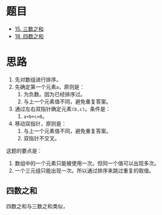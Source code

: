 
# 题目

- [15. 三数之和](https://leetcode.cn/problems/3sum/)
- [18. 四数之和](https://leetcode.cn/problems/4sum/)
# 思路

1. 先对数组进行排序。
2. 先确定第一个元素`a`，原则是：
	1. 为负数。因为已经排序过。
	2. 与上一个元素值不同，避免重复答案。
3. 通过左右双指针确定元素`(b,c)`。条件是：
	1. `a+b+c=0`。
4. 移动双指针，原则是：
	1. 与上一个元素值不同，避免重复答案。
	2. 双指针不交叉。

这题的要点是：
1. 数组中的一个元素只能被使用一次。但同一个值可以出现多次。
2. 一个三元组只能出现一次。所以通过排序来跳过重复的取值。

## 四数之和

四数之和与三数之和类似，